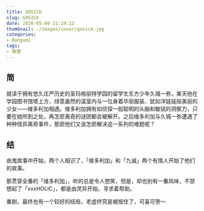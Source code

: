 ```yaml
---
title: GOSICK
slug: GOSICK
date: 2020-05-09 21:14:12
thumbnail: ./images/cover/gosick.jpg 
categories:
- Bangumi
tags:
- 推理
---
```


## 简

就读于拥有悠久庄严历史的圣玛格丽特学园的留学生东方少年久城一弥，某天他在学园图书馆塔上方、绿意盎然的温室内与一位身着华丽服装、犹如洋娃娃般美丽的少女——维多利加相遇。维多利加拥有如侦探一般聪明的头脑和敏锐的洞察力，只要在她所到之处，再怎麽离奇的谜团都会被解开。之后维多利加与久城一弥遭遇了种种怪异离奇事件，那麽他们又该怎麽解决这一系列的难题呢？

## 结

由鬼故事中开始，两个人相识了，「维多利加」和「九诚」两个有情人开始了他们的故事。

那贯穿全番的「维多利加」，听的总是令人想笑，但是，却也别有一番风味，不禁想起了「xxxHOLIC」，都是由灵异开始，寻求着帮助。

番剧，最终也有一个较好的结局，老虚终究是被按住了，可喜可贺～

